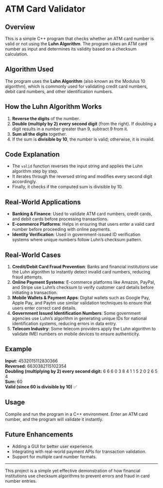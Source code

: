 # ATM Card Validator

## Overview
This is a simple C++ program that checks whether an ATM card number is valid or not using the **Luhn Algorithm**. The program takes an ATM card number as input and determines its validity based on a checksum calculation.

## Algorithm Used
The program uses the **Luhn Algorithm** (also known as the Modulus 10 algorithm), which is commonly used for validating credit card numbers, debit card numbers, and other identification numbers.

## How the Luhn Algorithm Works
1. **Reverse the digits** of the number.
2. **Double (multiply by 2) every second digit** (from the right). If doubling a digit results in a number greater than 9, subtract 9 from it.
3. **Sum all the digits** together.
4. If the sum is **divisible by 10**, the number is valid; otherwise, it is invalid.

## Code Explanation
- The `valid` function reverses the input string and applies the Luhn algorithm step by step.
- It iterates through the reversed string and modifies every second digit accordingly.
- Finally, it checks if the computed sum is divisible by 10.

## Real-World Applications
- **Banking & Finance**: Used to validate ATM card numbers, credit cards, and debit cards before processing transactions.
- **E-commerce Platforms**: Helps in ensuring that users enter a valid card number before proceeding with online payments.
- **Identity Verification**: Used in government-issued ID verification systems where unique numbers follow Luhn’s checksum pattern.

## Real-World Cases
1. **Credit/Debit Card Fraud Prevention**: Banks and financial institutions use the Luhn algorithm to instantly detect invalid card numbers, reducing fraud attempts.
2. **Online Payment Systems**: E-commerce platforms like Amazon, PayPal, and Stripe use Luhn’s checksum to verify customer card details before initiating a transaction.
3. **Mobile Wallets & Payment Apps**: Digital wallets such as Google Pay, Apple Pay, and Paytm use similar validation techniques to ensure that users enter correct card details.
4. **Government Issued Identification Numbers**: Some government agencies use Luhn’s algorithm in generating unique IDs for national identification systems, reducing errors in data entry.
5. **Telecom Industry**: Some telecom providers apply the Luhn algorithm to validate IMEI numbers on mobile devices to ensure authenticity.

## Example
**Input:** 4532015112830366  
**Reversed:** 6630382115102354  
**Doubling (multiplying by 2) every second digit:** 6 6 6 0 3 8 4 1 1 5 2 0 2 6 5 4  
**Sum:** 60  
**Valid (since 60 is divisible by 10)** ✅

## Usage
Compile and run the program in a C++ environment. Enter an ATM card number, and the program will validate it instantly.

## Future Enhancements
- Adding a GUI for better user experience.
- Integrating with real-world payment APIs for transaction validation.
- Support for multiple card number formats.

---
This project is a simple yet effective demonstration of how financial institutions use checksum algorithms to prevent errors and fraud in card number entries.

